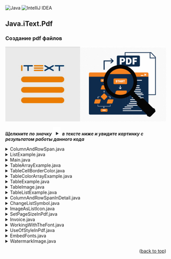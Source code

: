 ![Java](https://img.shields.io/badge/java-%23ED8B00.svg?style=for-the-badge&logo=openjdk&logoColor=white)
![IntelliJ IDEA](https://img.shields.io/badge/IntelliJIDEA-000000.svg?style=for-the-badge&logo=intellij-idea&logoColor=white)
## Java.iText.Pdf
<a name="readme-top"></a>
### Создание pdf файлов

<img src="images/itext.png" alt="drawing" width="550"/>

***Щелкните по значку***
<img src="images/triangle1.png" alt="drawing" width="25"/>
***в тексте ниже и увидите картинку с результатом работы данного кода***

<!-- TABLE OF CONTENTS -->
<details>
  <summary>ColumnAndRowSpan.java</summary>
  <ol>
    <img src="images/test8.png" alt="drawing" width="550"/>
  </ol>
</details>

<!-- TABLE OF CONTENTS -->
<details>
  <summary>ListExample.java</summary>
  <ol>
    <img src="images/test1.png" alt="drawing" width="100"/>
  </ol>
</details>

<!-- TABLE OF CONTENTS -->
<details>
  <summary>Main.java</summary>
  <ol>
    <img src="images/test.png" alt="drawing" width="100"/>
  </ol>
</details>

<!-- TABLE OF CONTENTS -->
<details>
  <summary>TableArrayExample.java</summary>
  <ol>
    <img src="images/test3.png" alt="drawing" width="550"/>
  </ol>
</details>

<!-- TABLE OF CONTENTS -->
<details>
  <summary>TableCellBorderColor.java</summary>
  <ol>
    <img src="images/test5.png" alt="drawing" width="550"/>
  </ol>
</details>

<!-- TABLE OF CONTENTS -->
<details>
  <summary>TableColorArrayExample.java</summary>
  <ol>
    <img src="images/test4.png" alt="drawing" width="550"/>
  </ol>
</details>

<!-- TABLE OF CONTENTS -->
<details>
  <summary>TableExample.java</summary>
  <ol>
    <img src="images/test2.png" alt="drawing" width="550"/>
  </ol>
</details>

<!-- TABLE OF CONTENTS -->
<details>
  <summary>TableImage.java</summary>
  <ol>
    <img src="images/test6.png" alt="drawing" width="550"/>
  </ol>
</details>

<!-- TABLE OF CONTENTS -->
<details>
  <summary>TableListExample.java</summary>
  <ol>
    <img src="images/test7.png" alt="drawing" width="550"/>
  </ol>
</details>

<!-- TABLE OF CONTENTS -->
<details>
  <summary>ColumnAndRowSpanInDetail.java</summary>
  <ol>
    <img src="images/test9.png" alt="drawing" width="550"/>
  </ol>
</details>

<!-- TABLE OF CONTENTS -->
<details>
  <summary>ChangeListSymbol.java</summary>
  <ol>
    <img src="images/test10.png" alt="drawing" width="80"/>
  </ol>
</details>

<!-- TABLE OF CONTENTS -->
<details>
  <summary>ImageAsListIcon.java</summary>
  <ol>
    <img src="images/test11.png" alt="drawing" width="80"/>
  </ol>
</details>

<!-- TABLE OF CONTENTS -->
<details>
  <summary>SetPageSizeInPdf.java</summary>
  <ol>
    Назначение формата А5 и поворот листа на 90 градусов.
  </ol>
</details>

<!-- TABLE OF CONTENTS -->
<details>
  <summary>Invoice.java</summary>
  <ol>
    <img src="images/test13.png" alt="drawing" width="550"/>
  </ol>
</details>

<!-- TABLE OF CONTENTS -->
<details>
  <summary>WorkingWithTheFont.java</summary>
  <ol>
    <img src="images/test14.png" alt="drawing" width="350"/>
  </ol>
</details>

<!-- TABLE OF CONTENTS -->
<details>
  <summary>UseOfStyleInPdf.java</summary>
  <ol>
    <img src="images/test15.png" alt="drawing" width="350"/>
  </ol>
</details>

<!-- TABLE OF CONTENTS -->
<details>
  <summary>EmbedFonts.java</summary>
  <ol>
    <img src="images/test16.png" alt="drawing" width="350"/>
  </ol>
</details>

<!-- TABLE OF CONTENTS -->
<details>
  <summary>WatermarkImage.java</summary>
  <ol>
    <img src="images/test17.png" alt="drawing" width="250"/>
  </ol>
</details>

<p align="right">(<a href="#readme-top">back to top</a>)</p>